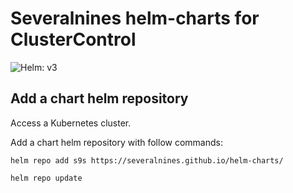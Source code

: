 # Severalnines helm-charts for ClusterControl

![Helm: v3](https://img.shields.io/static/v1?label=Helm&message=v3&color=informational&logo=helm)

## Add a chart helm repository
Access a Kubernetes cluster.

Add a chart helm repository with follow commands:

```console
helm repo add s9s https://severalnines.github.io/helm-charts/

helm repo update
```
